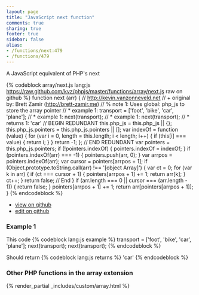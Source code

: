 ```yaml
---
layout: page
title: "JavaScript next function"
comments: true
sharing: true
footer: true
sidebar: false
alias:
- /functions/next:479
- /functions/479
---
```

<!-- Generated by Rakefile:build -->
A JavaScript equivalent of PHP's next

{% codeblock array/next.js lang:js https://raw.github.com/kvz/phpjs/master/functions/array/next.js raw on github %}
function next (arr) {
  // http://kevin.vanzonneveld.net
  // +   original by: Brett Zamir (http://brett-zamir.me)
  // %        note 1: Uses global: php_js to store the array pointer
  // *     example 1: transport = ['foot', 'bike', 'car', 'plane'];
  // *     example 1: next(transport);
  // *     example 1: next(transport);
  // *     returns 1: 'car'
  // BEGIN REDUNDANT
  this.php_js = this.php_js || {};
  this.php_js.pointers = this.php_js.pointers || [];
  var indexOf = function (value) {
    for (var i = 0, length = this.length; i < length; i++) {
      if (this[i] === value) {
        return i;
      }
    }
    return -1;
  };
  // END REDUNDANT
  var pointers = this.php_js.pointers;
  if (!pointers.indexOf) {
    pointers.indexOf = indexOf;
  }
  if (pointers.indexOf(arr) === -1) {
    pointers.push(arr, 0);
  }
  var arrpos = pointers.indexOf(arr);
  var cursor = pointers[arrpos + 1];
  if (Object.prototype.toString.call(arr) !== '[object Array]') {
    var ct = 0;
    for (var k in arr) {
      if (ct === cursor + 1) {
        pointers[arrpos + 1] += 1;
        return arr[k];
      }
      ct++;
    }
    return false; // End
  }
  if (arr.length === 0 || cursor === (arr.length - 1)) {
    return false;
  }
  pointers[arrpos + 1] += 1;
  return arr[pointers[arrpos + 1]];
}
{% endcodeblock %}

 - [view on github](https://github.com/kvz/phpjs/blob/master/functions/array/next.js)
 - [edit on github](https://github.com/kvz/phpjs/edit/master/functions/array/next.js)

### Example 1
This code
{% codeblock lang:js example %}
transport = ['foot', 'bike', 'car', 'plane'];
next(transport);
next(transport);
{% endcodeblock %}

Should return
{% codeblock lang:js returns %}
'car'
{% endcodeblock %}


### Other PHP functions in the array extension
{% render_partial _includes/custom/array.html %}
